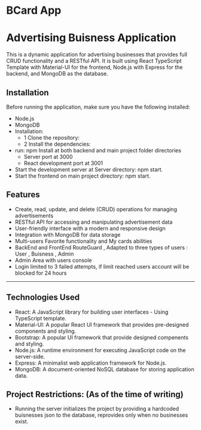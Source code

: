# BCard App

# Advertising Buisness Application

This is a dynamic application for advertising businesses that provides full CRUD functionality and a RESTful API. It is built using React TypeScript Template with Material-UI for the frontend, Node.js with Express for the backend, and MongoDB as the database.

## Installation

Before running the application, make sure you have the following installed:

- Node.js
- MongoDB
- Installation:
  - 1 Clone the repository:
  - 2 Install the dependencies:
- run: npm Install at both backend and main project folder directories
  - Server port at 3000
  - React development port at 3001
- Start the development server at Server directory: npm start.
- Start the frontend on main project directory: npm start.


## Features

- Create, read, update, and delete (CRUD) operations for managing advertisements
- RESTful API for accessing and manipulating advertisement data
- User-friendly interface with a modern and responsive design
- Integration with MongoDB for data storage
- Multi-users Favorite functionality and My cards abilities
- BackEnd and FrontEnd RouteGuard , Adapted to three types of users : User , Buisness , Admin
- Admin Area with users console
- Login limited to 3 failed attempts, if limit reached users account will be blocked for 24 hours

---

## Technologies Used

- React: A JavaScript library for building user interfaces - Using TypeScript template.
- Material-UI: A popular React UI framework that provides pre-designed components and styling.
- Bootstrap: A popular UI framework that provide designed compenents and styling.
- Node.js: A runtime environment for executing JavaScript code on the server-side.
- Express: A minimalist web application framework for Node.js.
- MongoDB: A document-oriented NoSQL database for storing application data.

## Project Restrictions: (As of the time of writing)

- Running the server initializes the project by providing a hardcoded buisnesses json to the database, reprovides only when no businesses exist.

